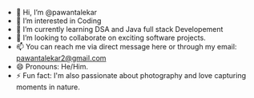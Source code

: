 - 👋 Hi, I’m @pawantalekar
- 👀 I’m interested in Coding
- 🌱 I’m currently learning DSA and Java full stack Developement
- 💞️ I’m looking to collaborate on exciting software projects.
- 📫 You can reach me via direct message here or through my email: pawantalekar2@gmail.com
- 😄 Pronouns: He/Him.
- ⚡ Fun fact: I'm also passionate about photography and love capturing moments in nature.

<!---
pawantalekar/pawantalekar is a ✨ special ✨ repository because its `README.md` (this file) appears on your GitHub profile.
You can click the Preview link to take a look at your changes.
--->

